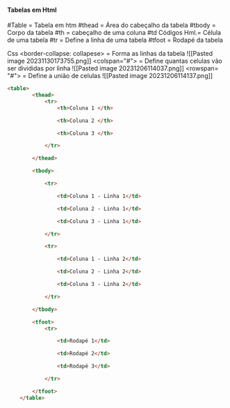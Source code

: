 #### Tabelas em Html

#Table = Tabela em htm
#thead = Área do cabeçalho da tabela
#tbody = Corpo da tabela
#th = cabeçalho de uma coluna
#td Códigos Hml.= Célula de uma tabela
#tr = Define a linha de uma tabela
#tfoot = Rodapé da tabela

Css
<border-collapse: collapese> = Forma as linhas da tabela
![[Pasted image 20231130173755.png]]
<colspan="#"> = Define quantas celulas vão ser divididas por linha
![[Pasted image 20231206114037.png]]
<rowspan= "#"> = Define a união de celulas
![[Pasted image 20231206114137.png]]


```HTML
<table>
        <thead>
            <tr>
                <th>Coluna 1 </th>

                <th>Coluna 2 </th>

                <th>Coluna 3 </th>

            </tr>

        </thead>

        <tbody>

            <tr>

                <td>Coluna 1 - Linha 1</td>

                <td>Coluna 2 - Linha 1</td>

                <td>Coluna 3 - Linha 1</td>

            </tr>

            <tr>

                <td>Coluna 1 - Linha 2</td>

                <td>Coluna 2 - Linha 2</td>

                <td>Coluna 3 - Linha 2</td>

            </tr>

        </tbody>

        <tfoot>
            <tr>

                <td>Rodapé 1</td>

                <td>Rodapé 2</td>

                <td>Rodapé 3</td>

            </tr>

        </tfoot>
    </table>

